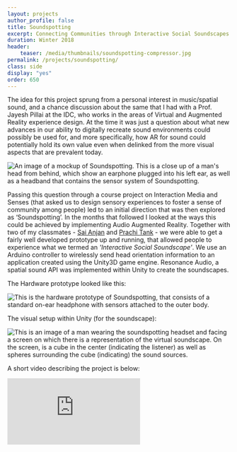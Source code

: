 ```yaml
---
layout: projects
author_profile: false
title: Soundspotting
excerpt: Connecting Communities through Interactive Social Soundscapes and Audio Augmented Reality.
duration: Winter 2018
header: 
    teaser: /media/thumbnails/soundspotting-compressor.jpg
permalink: /projects/soundspotting/
class: side
display: "yes"
order: 650
---
```

The idea for this project sprung from a personal interest in music/spatial sound, and a chance discussion about the same that I had with a Prof. Jayesh Pillai at the IDC, who works in the areas of Virtual and Augmented Reality experience design. At the time it was just a question about what new advances in our ability to digitally recreate sound environments could possibly be used for, and more specifically, how AR for sound could potentially hold its own value even when delinked from the more visual aspects that are prevalent today.

![An image of a mockup of Soundspotting. This is a close up of a man's head from behind, which show an earphone plugged into his left ear, as well as a headband that contains the sensor system of Soundspotting.](\media\Soundspotting\SS1small.jpg)

Passing this question through a course project on Interaction Media and Senses (that asked us to design sensory experiences to foster a sense of community among people) led to an initial direction that was then explored as ‘Soundspotting’. In the months that followed I looked at the ways this could be achieved by implementing Audio Augmented Reality. Together with two of my classmates - [Sai Anjan](https://saianjan.com/) and [Prachi Tank](https://www.prachitank.com/) - we were able to get a fairly well developed prototype up and running, that allowed people to experience what we termed an *'Interactive Social Soundscape'*. We use an Arduino controller to wirelessly send head orientation information to an application created using the Unity3D game engine. Resonance Audio, a spatial sound API was implemented within Unity to create the soundscapes.

The Hardware prototype looked like this:

![This is the hardware prototype of Soundspotting, that consists of a standard on-ear headphone with sensors attached to the outer body.](\media\Soundspotting\SS2small.jpg)

The visual setup within Unity (for the soundscape): 

![This is an image of a man wearing the soundspotting headset and facing a screen on which there is a representation of the virtual soundscape. On the screen, is a cube in the center (indicating the listener) as well as spheres surrounding the cube (indicating) the sound sources.](\media\Soundspotting\SS3small.jpg)

A short video describing the project is below:

<iframe class = "video" src="https://www.youtube.com/embed/vGwtdtADxFo" frameborder="0" allow="accelerometer; autoplay; encrypted-media; gyroscope; picture-in-picture" allowfullscreen></iframe>